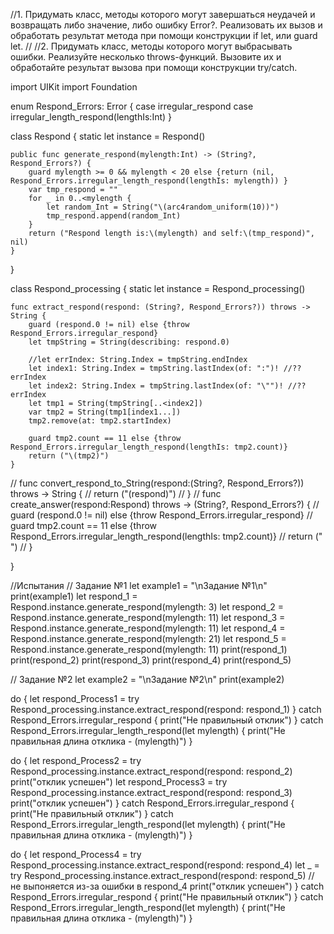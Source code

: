 //1. Придумать класс, методы которого могут завершаться неудачей и возвращать либо значение, либо ошибку Error?. Реализовать их вызов и обработать результат метода при помощи конструкции if let, или guard let.
//
//2. Придумать класс, методы которого могут выбрасывать ошибки. Реализуйте несколько throws-функций. Вызовите их и обработайте результат вызова при помощи конструкции try/catch.

import UIKit
import Foundation


enum Respond_Errors: Error {
    case irregular_respond
    case irregular_length_respond(lengthIs:Int)
}

class Respond {
    static let instance = Respond()
    
    public func generate_respond(mylength:Int) -> (String?, Respond_Errors?) {
        guard mylength >= 0 && mylength < 20 else {return (nil, Respond_Errors.irregular_length_respond(lengthIs: mylength)) }
        var tmp_respond = ""
        for _ in 0..<mylength {
            let random_Int = String("\(arc4random_uniform(10))")
            tmp_respond.append(random_Int)
        }
        return ("Respond length is:\(mylength) and self:\(tmp_respond)", nil)
    }
}

class Respond_processing {
    static let instance = Respond_processing()
    
    func extract_respond(respond: (String?, Respond_Errors?)) throws -> String {
        guard (respond.0 != nil) else {throw Respond_Errors.irregular_respond}
        let tmpString = String(describing: respond.0)
        
        //let errIndex: String.Index = tmpString.endIndex
        let index1: String.Index = tmpString.lastIndex(of: ":")! //?? errIndex
        let index2: String.Index = tmpString.lastIndex(of: "\"")! //?? errIndex
        let tmp1 = String(tmpString[..<index2])
        var tmp2 = String(tmp1[index1...])
        tmp2.remove(at: tmp2.startIndex)
        
        guard tmp2.count == 11 else {throw Respond_Errors.irregular_length_respond(lengthIs: tmp2.count)}
        return ("\(tmp2)")
    }
    
//    func convert_respond_to_String(respond:(String?, Respond_Errors?)) throws -> String {
//        return ("\(respond)")
//    }
//    func create_answer(respond:Respond) throws -> (String?, Respond_Errors?) {
//        guard (respond.0 != nil) else {throw Respond_Errors.irregular_respond}
//        guard tmp2.count == 11 else {throw Respond_Errors.irregular_length_respond(lengthIs: tmp2.count)}
//        return (" ")
//    }
    
}

//Испытания
// Задание №1
let example1 = "\nЗадание №1\n"
print(example1)
let respond_1 = Respond.instance.generate_respond(mylength: 3)
let respond_2 = Respond.instance.generate_respond(mylength: 11)
let respond_3 = Respond.instance.generate_respond(mylength: 11)
let respond_4 = Respond.instance.generate_respond(mylength: 21)
let respond_5 = Respond.instance.generate_respond(mylength: 11)
print(respond_1)
print(respond_2)
print(respond_3)
print(respond_4)
print(respond_5)

// Задание №2
let example2 = "\nЗадание №2\n"
print(example2)

do {
    let respond_Process1 = try Respond_processing.instance.extract_respond(respond: respond_1)
} catch Respond_Errors.irregular_respond {
  print("Не правильный отклик")
} catch Respond_Errors.irregular_length_respond(let mylength) {
    print("Не правильная длина отклика - \(mylength)")
}

do {
    let respond_Process2 = try Respond_processing.instance.extract_respond(respond: respond_2)
    print("отклик успешен")
    let respond_Process3 = try Respond_processing.instance.extract_respond(respond: respond_3)
    print("отклик успешен")
} catch Respond_Errors.irregular_respond {
  print("Не правильный отклик")
} catch Respond_Errors.irregular_length_respond(let mylength) {
    print("Не правильная длина отклика - \(mylength)")
}

do {
        let respond_Process4 = try Respond_processing.instance.extract_respond(respond: respond_4)
        let _ = try Respond_processing.instance.extract_respond(respond: respond_5) // не выпоняется из-за ошибки в respond_4
        print("отклик успешен")
    } catch Respond_Errors.irregular_respond {
      print("Не правильный отклик")
    } catch Respond_Errors.irregular_length_respond(let mylength) {
        print("Не правильная длина отклика - \(mylength)")
    }

